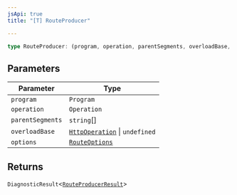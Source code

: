 ```yaml
---
jsApi: true
title: "[T] RouteProducer"

---
```

```ts
type RouteProducer: (program, operation, parentSegments, overloadBase, options) => DiagnosticResult<RouteProducerResult>;
```

## Parameters

| Parameter | Type |
| ------ | ------ |
| `program` | `Program` |
| `operation` | `Operation` |
| `parentSegments` | `string`[] |
| `overloadBase` | [`HttpOperation`](../interfaces/HttpOperation.md) \| `undefined` |
| `options` | [`RouteOptions`](../interfaces/RouteOptions.md) |

## Returns

`DiagnosticResult`<[`RouteProducerResult`](../interfaces/RouteProducerResult.md)\>
